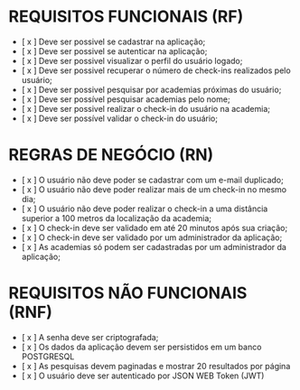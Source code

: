 # REQUISITOS FUNCIONAIS (RF)
 - [ x ] Deve ser possivel se cadastrar na aplicação;
 - [ x ] Deve ser possivel se autenticar na aplicação;
 - [ x ] Deve ser possivel visualizar o perfil do usuário logado;
 - [ x ] Deve ser possivel recuperar o número de check-ins realizados pelo usuário;
 - [ x ] Deve ser possivel pesquisar por academias próximas do usuário;
 - [ x ] Deve ser possível pesquisar academias pelo nome;
 - [ x ] Deve ser possivel realizar o check-in do usuário na academia;
 - [ x ] Deve ser possível validar o check-in do usuário;

# REGRAS DE NEGÓCIO (RN)
 - [ x ] O usuário não deve poder se cadastrar com um e-mail duplicado;
 - [ x ] O usuário não deve poder realizar mais de um check-in no mesmo dia;
 - [ x ] O usuário não deve poder realizar o check-in a uma distância superior a 100 metros da localização da academia;
 - [ x ] O check-in deve ser validado em até 20 minutos após sua criação;
 - [ x ] O check-in deve ser validado por um administrador da aplicação;
 - [ x ] As academias só podem ser cadastradas por um administrador da aplicação;

# REQUISITOS NÃO FUNCIONAIS (RNF)
- [ x ] A senha deve ser criptografada;
- [ x ] Os dados da aplicação devem ser persistidos em um banco POSTGRESQL
- [ x ] As pesquisas devem paginadas e mostrar 20 resultados por página
- [ x ] O usuário deve ser autenticado por JSON WEB Token (JWT)
